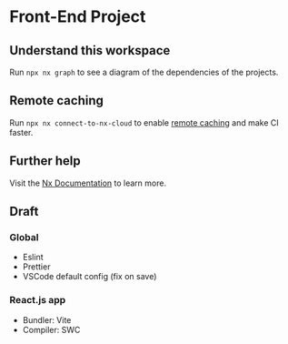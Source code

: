 # Front-End Project

## Understand this workspace

Run `npx nx graph` to see a diagram of the dependencies of the projects.

## Remote caching

Run `npx nx connect-to-nx-cloud` to enable [remote caching](https://nx.app) and make CI faster.

## Further help

Visit the [Nx Documentation](https://nx.dev) to learn more.

## Draft

### Global
- Eslint
- Prettier
- VSCode default config (fix on save)

### React.js app
- Bundler: Vite
- Compiler: SWC
